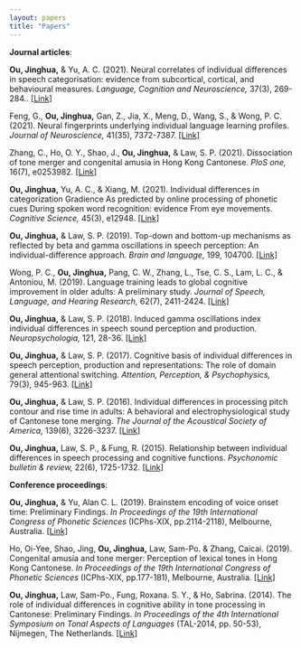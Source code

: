 ```yaml
---
layout: papers
title: "Papers"
---
```

**Journal articles**:

<strong>Ou, Jinghua,</strong> & Yu, A. C. (2021). Neural correlates of individual differences in speech categorisation: evidence from subcortical, cortical, and behavioural measures. <i>Language, Cognition and Neuroscience,</i> 37(3), 269-284.. <a href="https://www.tandfonline.com/doi/abs/10.1080/23273798.2021.1980594">[Link]</a>

Feng, G., <strong>Ou, Jinghua,</strong> Gan, Z., Jia, X., Meng, D., Wang, S., & Wong, P. C. (2021). Neural fingerprints underlying individual language learning profiles. <i>Journal of Neuroscience,</i> 41(35), 7372-7387. <a href="https://www.jneurosci.org/content/jneuro/41/35/7372.full.pdf">[Link]</a>

Zhang, C., Ho, O. Y., Shao, J., <strong>Ou, Jinghua,</strong> & Law, S. P. (2021). Dissociation of tone merger and congenital amusia in Hong Kong Cantonese. <i>PloS one,</i> 16(7), e0253982. <a href="https://journals.plos.org/plosone/article?id=10.1371/journal.pone.0253982">[Link]</a>

<strong>Ou, Jinghua,</strong> Yu, A. C., & Xiang, M. (2021). Individual differences in categorization Gradience As predicted by online processing of phonetic cues During spoken word recognition: evidence From eye movements. <i>Cognitive Science,</i> 45(3), e12948. <a href="https://onlinelibrary.wiley.com/doi/pdf/10.1111/cogs.12948">[Link]</a>

<strong>Ou, Jinghua,</strong> & Law, S. P. (2019). Top-down and bottom-up mechanisms as reflected by beta and gamma oscillations in speech perception: An individual-difference approach. <i>Brain and language,</i> 199, 104700. <a href="https://doi.org/10.1016/j.bandl.2019.104700">[Link]</a>

Wong, P. C., <strong>Ou, Jinghua,</strong> Pang, C. W., Zhang, L., Tse, C. S., Lam, L. C., & Antoniou, M. (2019). Language training leads to global cognitive improvement in older adults: A preliminary study. <i>Journal of Speech, Language, and Hearing Research,</i> 62(7), 2411-2424. <a href="https://doi.org/10.1044/2019_JSLHR-L-18-0321">[Link]</a>

<strong>Ou, Jinghua,</strong> & Law, S. P. (2018). Induced gamma oscillations index individual differences in speech sound perception and production. <i>Neuropsychologia,</i> 121, 28-36. <a href="https://doi.org/10.1016/j.neuropsychologia.2018.10.028">[Link]</a>

<strong>Ou, Jinghua,</strong> & Law, S. P. (2017). Cognitive basis of individual differences in speech perception, production and representations: The role of domain general attentional switching. <i>Attention, Perception, & Psychophysics,</i> 79(3), 945-963. <a href="https://doi.org/10.3758/s13414-017-1283-z">[Link]</a>

<strong>Ou, Jinghua,</strong> & Law, S. P. (2016). Individual differences in processing pitch contour and rise time in adults: A behavioral and electrophysiological study of Cantonese tone merging. <i>The Journal of the Acoustical Society of America,</i> 139(6), 3226-3237. <a href="https://doi.org/10.1121/1.4954252">[Link]</a>

<strong>Ou, Jinghua,</strong> Law, S. P., & Fung, R. (2015). Relationship between individual differences in speech processing and cognitive functions. <i>Psychonomic bulletin & review,</i> 22(6), 1725-1732. <a href="https://doi.org/10.3758/s13423-015-0839-y">[Link]</a>

**Conference proceedings**:

<strong>Ou, Jinghua,</strong> & Yu, Alan C. L. (2019). Brainstem encoding of voice onset time: Preliminary Findings. <i>In Proceedings of the 19th International Congress of Phonetic Sciences</i> (ICPhs-XIX, pp.2114-2118), Melbourne, Australia. <a href="https://jhou27.github.io/research">[Link]</a>

Ho, Oi-Yee, Shao, Jing, <strong>Ou, Jinghua,</strong> Law, Sam-Po. & Zhang, Caicai. (2019). Congenital amusia and tone merger: Perception of lexical tones in Hong Kong Cantonese. <i>In Proceedings of the 19th International Congress of Phonetic Sciences</i> (ICPhs-XIX, pp.177-181), Melbourne, Australia. <a href="https://jhou27.github.io/research">[Link]</a>

<strong>Ou, Jinghua,</strong> Law, Sam-Po., Fung, Roxana. S. Y., & Ho, Sabrina. (2014). The role of individual differences in cognitive ability in tone processing in Cantonese: Preliminary Findings. <i>In Proceedings of the 4th International Symposium on Tonal Aspects of Languages</i> (TAL-2014, pp. 50-53), Nijmegen, The Netherlands. <a href="https://jhou27.github.io/research">[Link]</a>
